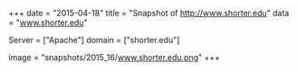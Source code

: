 
+++
date = "2015-04-18"
title = "Snapshot of http://www.shorter.edu"
data = "www.shorter.edu"

Server = ["Apache"]
domain = ["shorter.edu"]

  image = "snapshots/2015_16/www.shorter.edu.png"
+++
#
